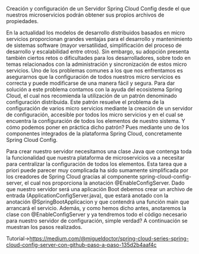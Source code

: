 Creación y configuración de un Servidor Spring Cloud Config desde el que nuestros microservicios podrán obtener sus propios archivos de propiedades.

En la actualidad los modelos de desarrollo distribuidos basados en micro servicios proporcionan grandes ventajas para el desarrollo y mantenimiento de sistemas software (mayor versatilidad, simplificación del proceso de desarrollo y escalabilidad entre otros). Sin embargo, su adopción presenta también ciertos retos o dificultades para los desarrolladores, sobre todo en temas relacionados con la administración y sincronización de estos micro servicios. Uno de los problemas comunes a los que nos enfrentamos es asegurarnos que la configuración de todos nuestros micro servicios es correcta y puede modificarse de una manera fácil y segura. Para dar solución a este problema contamos con la ayuda del ecosistema Spring Cloud, el cual nos recomienda la utilización de un patrón denominado configuración distribuida. Este patrón resuelve el problema de la configuración de varios micro servicios mediante la creación de un servidor de configuración, accesible por todos los micro servicios y en el cual se encuentra la configuración de todos los elementos de nuestro sistema. Y cómo podemos poner en práctica dicho patrón? Pues mediante uno de los componentes integrados de la plataforma Spring Cloud, concretamente Spring Cloud Config.

Para crear nuestro servidor necesitamos una clase Java que contenga toda la funcionalidad que nuestra plataforma de microservicios va a necesitar para centralizar la configuración de todos los elementos. Esta tarea que a priori puede parecer muy complicada ha sido sumamente simplificada por los creadores de Spring Cloud gracias al componente spring-cloud-config-server, el cual nos proporciona la anotación @EnableConfigServer. Dado que nuestro servidor será una aplicación Boot debemos crear un archivo de entrada (ApplicationConfigServer.java), que estará anotado con la anotación @SpringBootApplicacion y que contendrá una función main que arrancará el servicio. Además, y como hemos dicho antes, anotaremos la clase con @EnableConfigServer y ya tendremos todo el código necesario para nuestro servidor de configuración, simple verdad? A continuación se muestran los pasos realizados.

Tutorial->https://medium.com/@migueldoctor/spring-cloud-series-spring-cloud-config-server-con-github-paso-a-paso-135d2b4aaf4c
